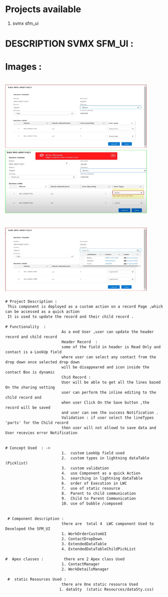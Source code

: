 
#   Projects available 
1. svmx sfm_ui

 
# DESCRIPTION SVMX SFM_UI : 
                    
# Images : 
 # <img src="images/SfmUi.JPG" width="450" height="200" >      <img src="images/customValidation.JPG" width="450" height="200" >        
 
 # <img src="images/SfmUiContactDropOpen.JPG" width="450" height="200" >     

         
              
    # Project Description : 
     This component is deployed as a custom action on a record Page ,which can be accessed as a quick action 
     It is used to update the record and their child record .
     
    # Functionality  :      
                             As a end User ,user can update the header record and child record 
                             Header Record  : 
                             some of the field in header is Read Only and contact is a LookUp field 
                             where user can select any contact from the drop down once selected drop down 
                             will be disappeared and icon inside the contact Box is dynamic 
                             Chid Record : 
                             User will be able to get all the lines based On the sharing setting 
                             user can perform the inline editing to the child record and 
                             when user Click On the Save button ,the record will be saved 
                             and user can see the success Notification .
                             Validation : if user select the lineTypes 'parts' for the Child record 
                             then user will not allowd to save data and User recevies error Notification 
                           
     
    # Concept Used  : ->
                             1.  custom LookUp field used 
                             2.  custom types in lightning dataTable (Picklist)
                             3.  custom validation 
                             4.  use Component as a quick Action 
                             5.  searching in lightning dataTable 
                             6.  order of Execution in LWC
                             7.  use of static resource 
                             8.  Parent to child communication 
                             9.  Child to Parent Communication 
                             10. use of bubble /composed 
                            
 
     # Component description : 
                             there are  total 4  LWC component Used to Developed the SFM_UI
                             1. WorkOrderCustomUI
                             2. ContactDropDown
                             3. ExtendedDataTable
                             4. ExtendedDataTableChildPickList
                             
    #  Apex classes :         there are 2 Apex class Used 
                             1. ContactManager 
                             2. WorkDetailsManager
                             
     #  static Resources Used : 
                             there are One static resource Used 
                            1. dataSty  (static Resources/dataSty.css)
     
     
    
    
    

     
     


